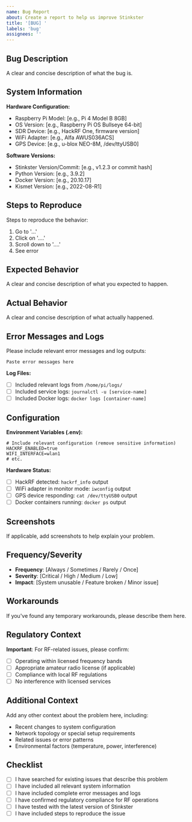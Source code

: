 ```yaml
---
name: Bug Report
about: Create a report to help us improve Stinkster
title: '[BUG] '
labels: 'bug'
assignees: ''
---
```


## Bug Description
A clear and concise description of what the bug is.

## System Information
**Hardware Configuration:**
- Raspberry Pi Model: [e.g., Pi 4 Model B 8GB]
- OS Version: [e.g., Raspberry Pi OS Bullseye 64-bit]
- SDR Device: [e.g., HackRF One, firmware version]
- WiFi Adapter: [e.g., Alfa AWUS036ACS]
- GPS Device: [e.g., u-blox NEO-8M, /dev/ttyUSB0]

**Software Versions:**
- Stinkster Version/Commit: [e.g., v1.2.3 or commit hash]
- Python Version: [e.g., 3.9.2]
- Docker Version: [e.g., 20.10.17]
- Kismet Version: [e.g., 2022-08-R1]

## Steps to Reproduce
Steps to reproduce the behavior:
1. Go to '...'
2. Click on '....'
3. Scroll down to '....'
4. See error

## Expected Behavior
A clear and concise description of what you expected to happen.

## Actual Behavior
A clear and concise description of what actually happened.

## Error Messages and Logs
Please include relevant error messages and log outputs:

```
Paste error messages here
```

**Log Files:**
- [ ] Included relevant logs from `/home/pi/logs/`
- [ ] Included service logs: `journalctl -u [service-name]`
- [ ] Included Docker logs: `docker logs [container-name]`

## Configuration
**Environment Variables (.env):**
```
# Include relevant configuration (remove sensitive information)
HACKRF_ENABLED=true
WIFI_INTERFACE=wlan1
# etc.
```

**Hardware Status:**
- [ ] HackRF detected: `hackrf_info` output
- [ ] WiFi adapter in monitor mode: `iwconfig` output
- [ ] GPS device responding: `cat /dev/ttyUSB0` output
- [ ] Docker containers running: `docker ps` output

## Screenshots
If applicable, add screenshots to help explain your problem.

## Frequency/Severity
- **Frequency**: [Always / Sometimes / Rarely / Once]
- **Severity**: [Critical / High / Medium / Low]
- **Impact**: [System unusable / Feature broken / Minor issue]

## Workarounds
If you've found any temporary workarounds, please describe them here.

## Regulatory Context
**Important**: For RF-related issues, please confirm:
- [ ] Operating within licensed frequency bands
- [ ] Appropriate amateur radio license (if applicable)
- [ ] Compliance with local RF regulations
- [ ] No interference with licensed services

## Additional Context
Add any other context about the problem here, including:
- Recent changes to system configuration
- Network topology or special setup requirements
- Related issues or error patterns
- Environmental factors (temperature, power, interference)

## Checklist
- [ ] I have searched for existing issues that describe this problem
- [ ] I have included all relevant system information
- [ ] I have included complete error messages and logs
- [ ] I have confirmed regulatory compliance for RF operations
- [ ] I have tested with the latest version of Stinkster
- [ ] I have included steps to reproduce the issue